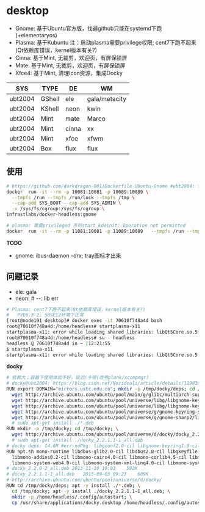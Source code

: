 # desktop

- Gnome: 基于Ubuntu官方版，找遍github只能在systemd下跑 (+elementaryos)
- Plasma: 基于Kubuntu 注：启动plasma需要privilege权限; cent7下跑不起来(Qt依赖库错误，kernel版本有关?)
- Cinna: 基于Mint, 无裁剪，欢迎页，有屏保锁屏
- Mate: 基于Mint, 无裁剪，欢迎页，有屏保锁屏
- Xfce4: 基于Mint, 清理Icon资源，集成Docky

SYS|TYPE|DE|WM
---|---|---|---
ubt2004|GShell|ele|gala/metacity
ubt2004|KShell|neon|kwin
ubt2004|Mint|mate|Marco
ubt2004|Mint|cinna|xx
ubt2004|Mint|xfce|xfwm
ubt2004|Box|flux|flux


## 使用

```bash
# https://github.com/darkdragon-001/Dockerfile-Ubuntu-Gnome #ubt2004: fks 57, star 16
docker  run -it --rm -p 10081:10081 -p 10089:10089 \
  --tmpfs /run --tmpfs /run/lock --tmpfs /tmp \
  --cap-add SYS_BOOT --cap-add SYS_ADMIN \
  -v /sys/fs/cgroup:/sys/fs/cgroup \
infrastlabs/docker-headless:gnome

# plasma: 需要privileged 否则start_kdeinit: Operation not permitted
docker  run -it --rm -p 11081:10081 -p 11089:10089   --tmpfs /run --tmpfs /run/lock --tmpfs /tmp   --privileged   -v /sys/fs/cgroup:/sys/fs/cgroup infrastlabs/docker-headless:plas
```

**TODO**

- gnome: ibus-daemon -drx; tray图标才出来

## 问题记录

- ele: gala
- neon: # --: lib err

```bash
# Plasma: cent7下跑不起来(Qt依赖库错误，kernel版本有关?)
#   PVE6.3-2; SUSE12环境下正常
[root@node191 desktop]# docker exec -it 70610f748a4d bash
root@70610f748a4d:/home/headless# startplasma-x11 
startplasma-x11: error while loading shared libraries: libQt5Core.so.5: cannot open shared object file: No such file or directory
root@70610f748a4d:/home/headless# su - headless
headless @ 70610f748a4d in ~ |12:21:55  
$ startplasma-x11
startplasma-x11: error while loading shared libraries: libQt5Core.so.5: cannot open shared object file: No such file or directory
```

**docky**

```bash
# 依赖大；容器下使用体验不好，延迟/卡顿(改用plank/xcompmgr)
# docky@ubt2004: https://blog.csdn.net/Nozidoali/article/details/119838043
RUN export DOMAIN="mirrors.ustc.edu.cn"; mkdir -p /tmp/docky/deps; cd /tmp/docky/deps; \
  wget http://archive.ubuntu.com/ubuntu/pool/main/g/glibc/multiarch-support_2.27-3ubuntu1_amd64.deb; \
  wget http://archive.ubuntu.com/ubuntu/pool/universe/libg/libgnome-keyring/libgnome-keyring-common_3.12.0-1build1_all.deb; \
  wget http://archive.ubuntu.com/ubuntu/pool/universe/libg/libgnome-keyring/libgnome-keyring0_3.12.0-1build1_amd64.deb; \
  wget http://archive.ubuntu.com/ubuntu/pool/universe/g/gnome-keyring-sharp/libgnome-keyring1.0-cil_1.0.0-5_amd64.deb; \
  wget http://archive.ubuntu.com/ubuntu/pool/universe/g/gnome-sharp2/libgconf2.0-cil_2.24.2-4_all.deb;
  # sudo apt-get install ./*.deb
RUN mkdir -p /tmp/docky; cd /tmp/docky; \
  wget http://archive.ubuntu.com/ubuntu/pool/universe/d/docky/docky_2.2.1.1-1_all.deb;
  # sudo apt-get install ./docky_2.2.1.1-1_all.deb
# docky deps: 14.6M #err-noPkg: libgconf2.0-cil libgnome-keyring1.0-cil  #nonSysd-run-err: DBus not find.
RUN apt.sh mono-runtime libdbus-glib2.0-cil libdbus2.0-cil libgkeyfile1.0-cil libglib2.0-cil libgtk2.0-cil \
  libmono-addins0.2-cil libmono-cairo4.0-cil libmono-corlib4.5-cil libmono-posix4.0-cil libmono-sharpzip4.84-cil libmono-system-core4.0-cil \
  libmono-system-web4.0-cil libmono-system-xml-linq4.0-cil libmono-system-xml4.0-cil libmono-system4.0-cil libnotify0.4-cil libwnck22 gconf2
# docky_2.2.0-2_all.deb	2013-11-19 19:03 	592K
# docky_2.2.1.1-1_all.deb	2015-09-03 09:23 	609K
# http://archive.ubuntu.com/ubuntu/pool/universe/d/docky/
RUN cd /tmp/docky/deps; apt -y install ./*.deb; \
  cd /tmp/docky; apt -y install ./docky_2.2.1.1-1_all.deb; \
  mkdir -p /home/headless/.config/autostart; \
  cp /usr/share/applications/docky.desktop /home/headless/.config/autostart/

```